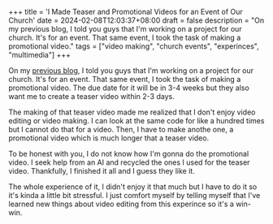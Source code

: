 +++
title = 'I Made Teaser and Promotional Videos for an Event of Our Church'
date = 2024-02-08T12:03:37+08:00
draft = false
description = "On my previous blog, I told you guys that I'm working on a project for our church. It's for an event. That same event, I took the task of making a promotional video."
tags = ["video making", "church events", "experinces", "multimedia"]
+++

On my [previous blog](/posts/new-project-for-an-event-of-our-church), I told you guys that I'm working on a project for our church. It's for an event. That same event, I took the task of making a promotional video. The due date for it will be in 3-4 weeks but they also want me to create a teaser video within 2-3 days.

The making of that teaser video made me realized that I don't enjoy video editing or video making. I can look at the same code for like a hundred times but I cannot do that for a video. Then, I have to make anothe one, a promotional video which is much longer that a teaser video.

To be honest with you, I do not know how I'm gonna do the promotional video. I seek help from an AI and recycled the ones I used for the teaser video. Thankfully, I finished it all and I guess they like it.

The whole experience of it, I didn't enjoy it that much but I have to do it so it's kinda a little bit stressful. I just comfort myself by telling myself that I've learned new things about video editing from this experince so it's a win-win.
